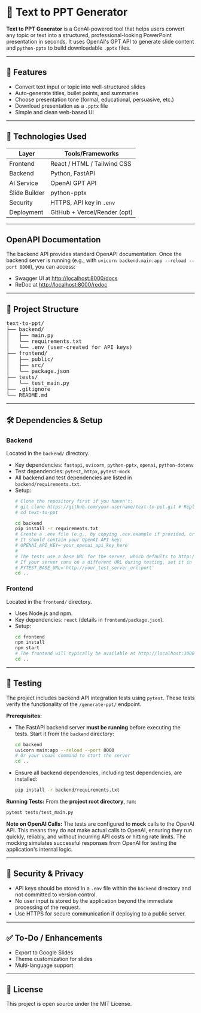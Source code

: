 # 🧠 Text to PPT Generator

**Text to PPT Generator** is a GenAI-powered tool that helps users convert any topic or text into a structured, professional-looking PowerPoint presentation in seconds. It uses OpenAI's GPT API to generate slide content and `python-pptx` to build downloadable `.pptx` files.

---

## 📌 Features

- Convert text input or topic into well-structured slides  
- Auto-generate titles, bullet points, and summaries  
- Choose presentation tone (formal, educational, persuasive, etc.)  
- Download presentation as a `.pptx` file  
- Simple and clean web-based UI

---

## 🚀 Technologies Used

| Layer        | Tools/Frameworks              |
|--------------|-------------------------------|
| Frontend     | React / HTML / Tailwind CSS   |
| Backend      | Python, FastAPI               |
| AI Service   | OpenAI GPT API                |
| Slide Builder| python-pptx                   |
| Security     | HTTPS, API key in `.env`      |
| Deployment   | GitHub + Vercel/Render (opt)  |

---

##  OpenAPI Documentation
The backend API provides standard OpenAPI documentation. Once the backend server is running (e.g., with `uvicorn backend.main:app --reload --port 8000`), you can access:
- Swagger UI at [http://localhost:8000/docs](http://localhost:8000/docs)
- ReDoc at [http://localhost:8000/redoc](http://localhost:8000/redoc)

---

## 📂 Project Structure

<pre>text-to-ppt/
├── backend/
│   ├── main.py
│   └── requirements.txt
│   └── .env (user-created for API keys)
├── frontend/
│   ├── public/
│   ├── src/
│   └── package.json 
├── tests/
│   └── test_main.py
├── .gitignore
└── README.md</pre>

---

## 🛠️ Dependencies & Setup

### Backend
Located in the `backend/` directory.
- Key dependencies: `fastapi`, `uvicorn`, `python-pptx`, `openai`, `python-dotenv`
- Test dependencies: `pytest`, `httpx`, `pytest-mock`
- All backend and test dependencies are listed in `backend/requirements.txt`.
- Setup:
  ```bash
  # Clone the repository first if you haven't:
  # git clone https://github.com/your-username/text-to-ppt.git # Replace with actual URL
  # cd text-to-ppt

  cd backend
  pip install -r requirements.txt
  # Create a .env file (e.g., by copying .env.example if provided, or manually).
  # It should contain your OpenAI API key:
  # OPENAI_API_KEY='your_openai_api_key_here'
  #
  # The tests use a base URL for the server, which defaults to http://127.0.0.1:8000.
  # If your server runs on a different URL during testing, set it in your .env file:
  # PYTEST_BASE_URL='http://your_test_server_url:port'
  cd ..
  ```

### Frontend
Located in the `frontend/` directory.
- Uses Node.js and npm.
- Key dependencies: `react` (details in `frontend/package.json`).
- Setup:
  ```bash
  cd frontend
  npm install
  npm start 
  # The frontend will typically be available at http://localhost:3000
  cd ..
  ```

---

## 🧪 Testing
The project includes backend API integration tests using `pytest`. These tests verify the functionality of the `/generate-ppt/` endpoint.

**Prerequisites:**
*   The FastAPI backend server **must be running** before executing the tests. Start it from the `backend` directory:
    ```bash
    cd backend
    uvicorn main:app --reload --port 8000 
    # Or your usual command to start the server
    cd .. 
    ```
*   Ensure all backend dependencies, including test dependencies, are installed:
    ```bash
    pip install -r backend/requirements.txt
    ```

**Running Tests:**
From the **project root directory**, run:
```bash
pytest tests/test_main.py
```

**Note on OpenAI Calls:**
The tests are configured to **mock** calls to the OpenAI API. This means they do not make actual calls to OpenAI, ensuring they run quickly, reliably, and without incurring API costs or hitting rate limits. The mocking simulates successful responses from OpenAI for testing the application's internal logic.

---

## 🔐 Security & Privacy

- API keys should be stored in a `.env` file within the `backend` directory and not committed to version control.
- No user input is stored by the application beyond the immediate processing of the request.
- Use HTTPS for secure communication if deploying to a public server.

---

## ✅ To-Do / Enhancements

- Export to Google Slides
- Theme customization for slides
- Multi-language support

---

## 📄 License
This project is open source under the MIT License.

